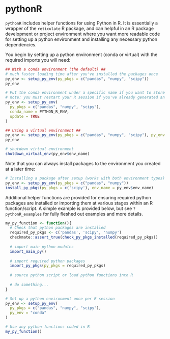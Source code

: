 
<!-- README.md is generated from README.Rmd. Please edit that file -->

# pythonR

`pythonR` includes helper functions for using Python in R. It is
essentially a wrapper of the `reticulate` R package, and can helpful in
an R package development or project environment where you want more
readable code for setting up a python environment and installing any
necessary python dependencies.

You begin by setting up a python environment (conda or virtual) with the
required imports you will need:

``` r
## With a conda environment (the default) ##
# much faster loading time after you've installed the packages once
py_env <- setup_py_env(py_pkgs = c("pandas", "numpy", "scipy"))
py_env

# Put the conda environment under a specific name if you want to store multiple
# note: you must restart your R session if you've already generated an environment
py_env <- setup_py_env(
  py_pkgs = c("pandas", "numpy", "scipy"),
  conda_name = PYTHON_R_ENV,
  update = TRUE
)

## Using a virtual environment ##
py_env <- setup_py_env(py_pkgs = c("pandas", "numpy", "scipy"), py_env = "virtual")
py_env

# shutdown virtual environment
shutdown_virtual_env(py_env$env_name)
```

Note that you can always install packages to the environment you created
at a later time:

``` r
# Installing a package after setup (works with both environment types)
py_env <- setup_py_env(py_pkgs = c("pandas", "numpy"))
install_py_pkgs(py_pkgs = c('scipy'), env_name = py_env$env_name)
```

Additional helper functions are provided for ensuring required python
packages are installed or importing them at various stages within an R
function/script. A simple example is provided below, but see
`?pythonR_examples` for fully fleshed out examples and more details.

``` r
my_py_function <- function(){
  # Check that python packages are installed
  required_py_pkgs <- c('pandas', 'scipy', 'numpy')
  checkmate::assert_true(check_py_pkgs_installed(required_py_pkgs))
  
  # import main python modules
  import_main_py()
  
  # import required python packages
  import_py_pkgs(py_pkgs = required_py_pkgs)
  
  # source python script or load python functions into R
  
  # do something...
}
```

``` r
# Set up a python environment once per R session
py_env <- setup_py_env(
  py_pkgs = c("pandas", "numpy", "scipy"),
  py_env = "conda"
)

# Use any python functions coded in R
my_py_function()
```
